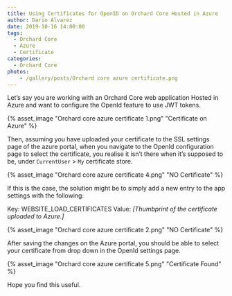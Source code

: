 ```yaml
---
title: Using Certificates for OpenID on Orchard Core Hosted in Azure
author: Dario Alvarez
date: 2019-10-16 14:00:00
tags:
  - Orchard Core
  - Azure
  - Certificate
categories:
  - Orchard Core
photos: 
	- /gallery/posts/Orchard core azure certificate.png
---
```


Let’s say you are working with an Orchard Core web application Hosted in Azure and want to configure the OpenId feature to use JWT tokens. 

{% asset_image "Orchard core azure certificate 1.png" "Certificate on Azure" %}

Then, assuming you have uploaded your certificate to the SSL settings page of the azure portal, when you navigate to the OpenId configuration page to select the certificate, you realise it isn’t there when it’s supposed to be, under `CurrentUser` > `My` certificate store.

{% asset_image "Orchard core azure certificate 4.png" "NO Certificate" %}

<!-- more -->

If this is the case,  the solution might be to simply add a new entry  to the app settings with the following:

Key: WEBSITE_LOAD_CERTIFICATES
Value: *[Thumbprint of the certificate uploaded to Azure.]*

{% asset_image "Orchard core azure certificate 2.png" "NO Certificate" %}

After saving the changes on the Azure portal, you should be able to select your certificate from drop down in the OpenId settings page.


{% asset_image "Orchard core azure certificate 5.png" "Certificate Found" %}

Hope you find this useful. 
